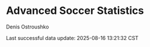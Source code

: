 # Advanced Soccer Statistics
Denis Ostroushko

<!-- gfm -->

Last successful data update: 2025-08-16 13:21:32 CST
